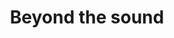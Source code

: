 ---
title: Beyond the sound
explanation: Séria koncertov a inštalácií na site specific lokáciách.
---
